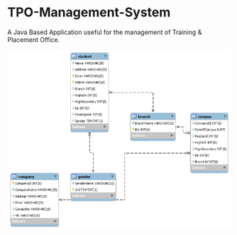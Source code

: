# TPO-Management-System

A Java Based Application useful for the 
management of Training & Placement 
Office.

![](TPOproject/design.png)

 
